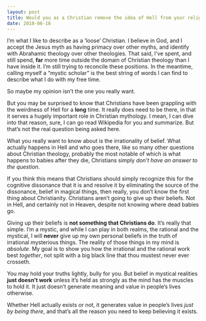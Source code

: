 ```yaml
---
layout: post
title: Would you as a Christian remove the idea of Hell from your religion if Jesus never spoke of it?
date: 2018-06-16
---
```


<p>I’m what I like to describe as a ‘loose’ Christian. I believe in God, and I accept the Jesus myth as having primacy over other myths, and identify with Abrahamic theology over other theologies. That said, I’ve spent, and still spend, <b>far</b> more time outside the domain of Christian theology than I have inside it. I’m still trying to reconcile these positions. In the meantime, calling myself a “mystic scholar” is the best string of words I can find to describe what I do with my free time.</p><p>So maybe my opinion isn’t the one you really want.</p><p>But you may be surprised to know that Christians have been grappling with the weirdness of Hell for a <b>long</b> time. It really does need to be there, in that it serves a hugely important role in Christian mythology. I mean, I can dive into that reason, sure, I can go read Wikipedia for you and summarize. But that’s not the real question being asked here.</p><p>What you really want to know about is the irrationality of belief. What actually happens in Hell and who goes there, like so many other questions about Christian theology, probably the most notable of which is what happens to babies after they die, Christians simply <i>don’t have an answer</i> <i>to the question</i>.</p><p>If you think this means that Christians should simply recognize this for the cognitive dissonance that it is and resolve it by eliminating the source of the dissonance, belief in magical things, then really, you don’t know the first thing about Christianity. Christians aren’t going to give up their beliefs. Not in Hell, and certainly not in Heaven, despite not knowing where dead babies go.</p><p>Giving up their beliefs is <b>not something that Christians do</b>. It’s really that simple. I’m a mystic, and while I can play in both realms, the rational and the mystical, I will <b>never</b> give up my own personal beliefs in the truth of irrational mysterious things. The reality of those things in my mind is <i>absolute</i>. My goal is to show you how the irrational and the rational work best <i>together</i>, not split with a big black line that thou mustest never ever crosseth.</p><p>You may hold your truths lightly, bully for you. But belief in mystical realities <b>just doesn’t work</b> unless it’s held as strongly as the mind has the muscles to hold it. It just doesn’t generate meaning and value in people’s lives otherwise.</p><p>Whether Hell actually exists or not, it generates value in people’s lives <i>just by being there</i>, and that’s all the reason you need to keep believing it exists.</p>
